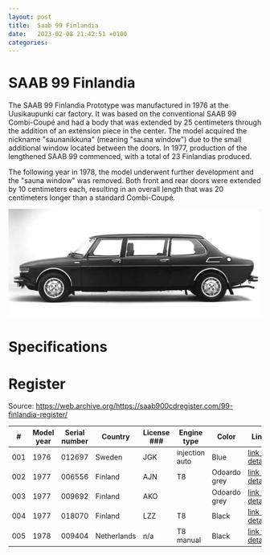 ```yaml
---
layout: post
title:  Saab 99 Finlandia
date:   2023-02-08 21:42:51 +0100
categories:
---
```

# SAAB 99 Finlandia

The SAAB 99 Finlandia Prototype was manufactured in 1976 at the Uusikaupunki car factory. It was based on the conventional SAAB 99 Combi-Coupé and had a body that was extended by 25 centimeters through the addition of an extension piece in the center. The model acquired the nickname "saunanikkuna" (meaning "sauna window") due to the small additional window located between the doors. In 1977, production of the lengthened SAAB 99 commenced, with a total of 23 Finlandias produced.

The following year in 1978, the model underwent further development and the "sauna window" was removed. Both front and rear doors were extended by 10 centimeters each, resulting in an overall length that was 20 centimeters longer than a standard Combi-Coupé.

![SAAB 99 Finlandia](/assets/images/99_finlandia/header.png "SAAB 99 Finlandia")

# Specifications

# Register

Source: https://web.archive.org/https://saab900cdregister.com/99-finlandia-register/ 

| # | Model year | Serial number | Country | License ### | Engine type | Color | Link |
|---|---|---|---|---|---|---|---|
| 001 | 1976 | 012697 | Sweden | JGK | injection auto | Blue | [link to details](https://saab900cdregister.com/1977-99-finlandia-012697/) |
| 002 | 1977 | 006556 | Finland | AJN | T8 | Odoardo grey | [link to details](https://saab900cdregister.com/1977-99-finlandia/) |
| 003 | 1977 | 009692 | Finland | AKO |  | Odoardo grey | [link to details](https://saab900cdregister.com/1977-99-finlandia-009692/) |
| 004 | 1977 | 018070 | Finland | LZZ | T8 | Black | [link to details](https://saab900cdregister.com/1977-99-finlandia-018070/) |
| 005 | 1978 | 009404 | Netherlands | n/a | T8 manual | Black | [link to details](https://saab900cdregister.com/1978-99-finlandia-009404/) |
